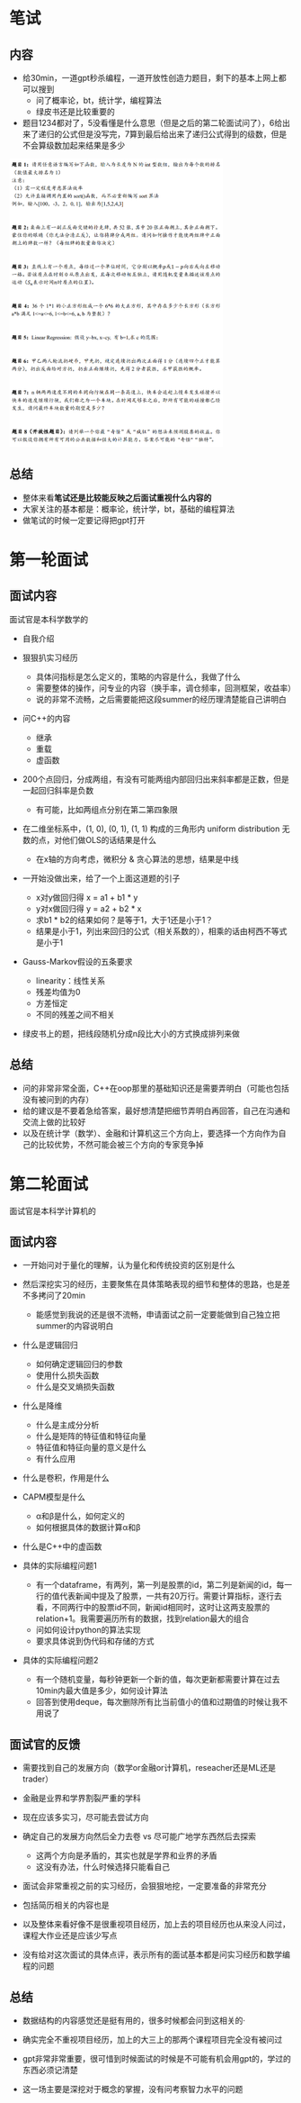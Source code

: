 # 笔试

## 内容

- 给30min，一道gpt秒杀编程，一道开放性创造力题目，剩下的基本上网上都可以搜到
  - 问了概率论，bt，统计学，编程算法
  - 绿皮书还是比较重要的
- 题目1234都对了，5没看懂是什么意思（但是之后的第二轮面试问了），6给出来了递归的公式但是没写完，7算到最后给出来了递归公式得到的级数，但是不会算级数加起来结果是多少

<img src="./assets/image-20240323143513201.png" alt="image-20240323143513201" style="zoom:50%;" />

## 总结

- 整体来看**笔试还是比较能反映之后面试重视什么内容的**
- 大家关注的基本都是：概率论，统计学，bt，基础的编程算法
- 做笔试的时候一定要记得把gpt打开

# 第一轮面试

## 面试内容

面试官是本科学数学的

- 自我介绍
- 狠狠扒实习经历
  - 具体问指标是怎么定义的，策略的内容是什么，我做了什么
  - 需要整体的操作，问专业的内容（换手率，调仓频率，回测框架，收益率）
  - 说的非常不流畅，之后需要能把这段summer的经历理清楚能自己讲明白
- 问C++的内容
  - 继承
  - 重载
  - 虚函数
- 200个点回归，分成两组，有没有可能两组内部回归出来斜率都是正数，但是一起回归斜率是负数
  - 有可能，比如两组点分别在第二第四象限
- 在二维坐标系中，(1, 0), (0, 1), (1, 1) 构成的三角形内 uniform distribution 无数的点，对他们做OLS的话结果是什么
  - 在x轴的方向考虑，微积分 & 贪心算法的思想，结果是中线
- 一开始没做出来，给了一个上面这道题的引子
  - x对y做回归得 x = a1 + b1 * y
  - y对x做回归得 y = a2 + b2 * x
  - 求b1 * b2的结果如何？是等于1，大于1还是小于1？
  - 结果是小于1，列出来回归的公式（相关系数的），相乘的话由柯西不等式是小于1
- Gauss-Markov假设的五条要求
  - linearity：线性关系
  - 残差均值为0
  - 方差恒定
  - 不同的残差之间不相关

- 绿皮书上的题，把线段随机分成n段比大小的方式换成排列来做

## 总结

- 问的非常非常全面，C++在oop那里的基础知识还是需要弄明白（可能也包括没有被问到的内存）
- 给的建议是不要着急给答案，最好想清楚把细节弄明白再回答，自己在沟通和交流上做的比较好
- 以及在统计学（数学）、金融和计算机这三个方向上，要选择一个方向作为自己的比较优势，不然可能会被三个方向的专家竞争掉

# 第二轮面试

面试官是本科学计算机的

## 面试内容

- 一开始问对于量化的理解，认为量化和传统投资的区别是什么
- 然后深挖实习的经历，主要聚焦在具体策略表现的细节和整体的思路，也是差不多拷问了20min
  - 能感觉到我说的还是很不流畅，申请面试之前一定要能做到自己独立把summer的内容说明白

- 什么是逻辑回归
  - 如何确定逻辑回归的参数
  - 使用什么损失函数
  - 什么是交叉熵损失函数
- 什么是降维
  - 什么是主成分分析
  - 什么是矩阵的特征值和特征向量
  - 特征值和特征向量的意义是什么
  - 有什么应用
- 什么是卷积，作用是什么
- CAPM模型是什么
  - α和β是什么，如何定义的
  - 如何根据具体的数据计算α和β
- 什么是C++中的虚函数
- 具体的实际编程问题1
  - 有一个dataframe，有两列，第一列是股票的id，第二列是新闻的id，每一行的值代表新闻中提及了股票，一共有20万行。需要计算指标，逐行去看，不同两行中的股票id不同，新闻id相同时，这时让这两支股票的relation+1。我需要遍历所有的数据，找到relation最大的组合
  - 问如何设计python的算法实现
  - 要求具体说到伪代码和存储的方式
- 具体的实际编程问题2
  - 有一个随机变量，每秒钟更新一个新的值，每次更新都需要计算在过去10min内最大值是多少，如何设计算法
  - 回答到使用deque，每次删除所有比当前值小的值和过期值的时候让我不用说了

## 面试官的反馈

- 需要找到自己的发展方向（数学or金融or计算机，reseacher还是ML还是trader）
- 金融是业界和学界割裂严重的学科
- 现在应该多实习，尽可能去尝试方向
- 确定自己的发展方向然后全力去卷 vs 尽可能广地学东西然后去探索
  - 这两个方向是矛盾的，其实也就是学界和业界的矛盾
  - 这没有办法，什么时候选择只能看自己

- 面试会非常重视之前的实习经历，会狠狠地挖，一定要准备的非常充分
- 包括简历相关的内容也是
- 以及整体来看好像不是很重视项目经历，加上去的项目经历也从来没人问过，课程大作业还是应该少写点
- 没有给对这次面试的具体点评，表示所有的面试基本都是问实习经历和数学编程的问题

## 总结

- 数据结构的内容感觉还是挺有用的，很多时候都会问到这相关的·

- 确实完全不重视项目经历，加上的大三上的那两个课程项目完全没有被问过

- gpt非常非常重要，很可惜到时候面试的时候是不可能有机会用gpt的，学过的东西必须记清楚

- 这一场主要是深挖对于概念的掌握，没有问考察智力水平的问题